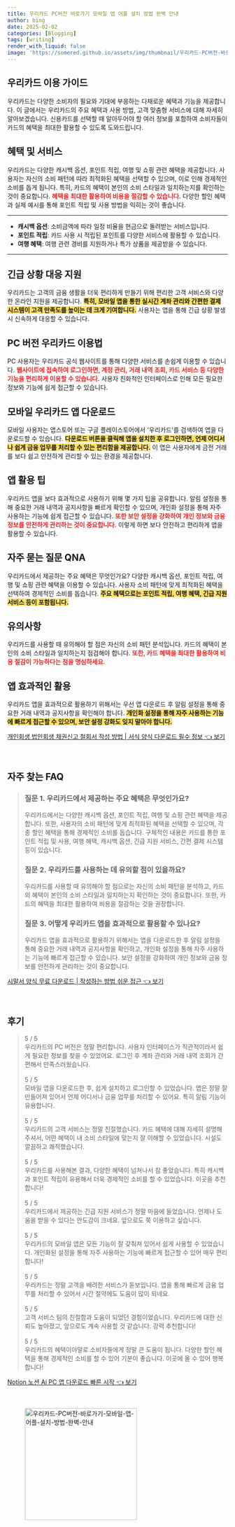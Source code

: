 ```yaml
---
title: 우리카드 PC버전 바로가기 모바일 앱 어플 설치 방법 완벽 안내
author: bing
date: 2025-02-02
categories: [Blogging]
tags: [writing]
render_with_liquid: false
image: 'https://somered.github.io/assets/img/thumbnail/우리카드-PC버전-바로가기-모바일-앱-어플-설치-방법-완벽-안내.webp'
---
```



<h2 id='우리카드_이용_가이드'>우리카드 이용 가이드</h2>

<p>우리카드는 다양한 소비자의 필요와 기대에 부응하는 다채로운 혜택과 기능을 제공합니다. 이 글에서는 우리카드의 주요 혜택과 사용 방법, 고객 맞춤형 서비스에 대해 자세히 알아보겠습니다. 신용카드를 선택할 때 알아두어야 할 여러 정보를 포함하여 소비자들이 카드의 혜택을 최대한 활용할 수 있도록 도와드립니다.</p>

<h2 id='혜택_및_서비스'>혜택 및 서비스</h2>

<p>우리카드는 다양한 캐시백 옵션, 포인트 적립, 여행 및 쇼핑 관련 혜택을 제공합니다. 사용자는 자신의 소비 패턴에 따라 최적화된 혜택을 선택할 수 있으며, 이로 인해 경제적인 소비를 돕게 됩니다. 특히, 카드의 혜택이 본인의 소비 스타일과 일치하는지를 확인하는 것이 중요합니다. <b><span style="color: #ee2323;">혜택을 최대한 활용하여 비용을 절감할 수 있습니다.</span></b> 다양한 할인 혜택과 실제 예시를 통해 포인트 적립 및 사용 방법을 익히는 것이 좋습니다.</p>

<hr />

<ul>
    <li><b>캐시백 옵션</b>: 소비금액에 따라 일정 비율을 현금으로 돌려받는 서비스입니다.</li>
    <li><b>포인트 적립</b>: 카드 사용 시 적립된 포인트를 다양한 서비스에 활용할 수 있습니다.</li>
    <li><b>여행 혜택</b>: 여행 관련 경비를 지원하거나 특가 상품을 제공받을 수 있습니다.</li>
</ul>

<hr />

<h2 id='긴급_상황_대응_지원'>긴급 상황 대응 지원</h2>

<p>우리카드는 고객의 금융 생활을 더욱 편리하게 만들기 위해 편리한 고객 서비스와 다양한 온라인 지원을 제공합니다. <b><span style="background-color: #ffe066;">특히, 모바일 앱을 통한 실시간 계좌 관리와 간편한 결제 시스템이 고객 만족도를 높이는 데 크게 기여합니다.</span></b> 사용자는 앱을 통해 긴급 상황 발생 시 신속하게 대응할 수 있습니다.</p>

<h2 id='PC_버전_우리카드_이용법'>PC 버전 우리카드 이용법</h2>

<p>PC 사용자는 우리카드 공식 웹사이트를 통해 다양한 서비스를 손쉽게 이용할 수 있습니다. <b><span style="color: #ee2323;">웹사이트에 접속하여 로그인하면, 계정 관리, 거래 내역 조회, 카드 서비스 등 다양한 기능을 편리하게 이용할 수 있습니다.</span></b> 사용자 친화적인 인터페이스로 인해 모든 필요한 정보와 기능에 쉽게 접근할 수 있습니다.</p>

<h2 id='모바일_우리카드_앱_다운로드'>모바일 우리카드 앱 다운로드</h2>

<p>모바일 사용자는 앱스토어 또는 구글 플레이스토어에서 '우리카드'를 검색하여 앱을 다운로드할 수 있습니다. <b><span style="background-color: #ffe066;">다운로드 버튼을 클릭해 앱을 설치한 후 로그인하면, 언제 어디서나 쉽게 금융 업무를 처리할 수 있는 편리함을 제공합니다.</span></b> 이 앱은 사용자에게 금전 거래를 보다 쉽고 안전하게 관리할 수 있는 환경을 제공합니다.</p>

<h2 id='앱_활용_팁'>앱 활용 팁</h2>

<p>우리카드 앱을 보다 효과적으로 사용하기 위해 몇 가지 팁을 공유합니다. 알림 설정을 통해 중요한 거래 내역과 공지사항을 빠르게 확인할 수 있으며, 개인화 설정을 통해 자주 사용하는 기능에 쉽게 접근할 수 있습니다. <b><span style="color: #ee2323;">또한 보안 설정을 강화하여 개인 정보와 금융 정보를 안전하게 관리하는 것이 중요합니다.</span></b> 이렇게 하면 보다 안전하고 편리하게 앱을 활용할 수 있습니다.</p>

<h2 id='자주_묻는_질문_QNA'>자주 묻는 질문 QNA</h2>

<p>우리카드에서 제공하는 주요 혜택은 무엇인가요? 다양한 캐시백 옵션, 포인트 적립, 여행 및 쇼핑 관련 혜택을 이용할 수 있습니다. 사용자 소비 패턴에 맞게 최적화된 혜택을 선택하여 경제적인 소비를 돕습니다. <b><span style="background-color: #ffe066;">주요 혜택으로는 포인트 적립, 여행 혜택, 긴급 지원 서비스 등이 포함됩니다.</span></b></p>

<h2 id='유의사항'>유의사항</h2>

<p>우리카드를 사용할 때 유의해야 할 점은 자신의 소비 패턴 분석입니다. 카드의 혜택이 본인의 소비 스타일과 일치하는지 점검해야 합니다. <b><span style="color: #ee2323;">또한, 카드 혜택을 최대한 활용하여 비용 절감이 가능하다는 점을 명심하세요.</span></b></p>

<h2 id='앱_효과적인_활용'>앱 효과적인 활용</h2>

<p>우리카드 앱을 효과적으로 활용하기 위해서는 우선 앱 다운로드 후 알림 설정을 통해 중요한 거래 내역과 공지사항을 확인해야 합니다. <b><span style="background-color: #ffe066;">개인화 설정을 통해 자주 사용하는 기능에 빠르게 접근할 수 있으며, 보안 설정 강화도 잊지 말아야 합니다.</span></b></p>


<p><a class="click-button" title="개인회생 법인회생 채권신고 철회서 작성 방법 | 서식 양식 다운로드 필수 정보" href="https://somered.github.io/posts/%EA%B0%9C%EC%9D%B8%ED%9A%8C%EC%83%9D-%EB%B2%95%EC%9D%B8%ED%9A%8C%EC%83%9D-%EC%B1%84%EA%B6%8C%EC%8B%A0%EA%B3%A0-%EC%B2%A0%ED%9A%8C%EC%84%9C-%EC%9E%91%EC%84%B1-%EB%B0%A9%EB%B2%95-%EC%84%9C%EC%8B%9D-%EC%96%91%EC%8B%9D-%EB%8B%A4%EC%9A%B4%EB%A1%9C%EB%93%9C-%ED%95%84%EC%88%98-%EC%A0%95%EB%B3%B4/" rel="dofollow">개인회생 법인회생 채권신고 철회서 작성 방법 | 서식 양식 다운로드 필수 정보 👈 보기</a></p><br>
<h2 id='자주_찾는_FAQ'>자주 찾는 FAQ</h2>
<div itemscope="" itemtype="https://schema.org/FAQPage"> 
<blockquote> 
<div itemscope="" itemprop="mainEntity" itemtype="https://schema.org/Question"> 
<h3 itemprop="name">질문 1. 우리카드에서 제공하는 주요 혜택은 무엇인가요?</h3> 
<div itemscope="" itemprop="acceptedAnswer" itemtype="https://schema.org/Answer"> 
<span itemprop="text"> 
<p>우리카드에서는 다양한 캐시백 옵션, 포인트 적립, 여행 및 쇼핑 관련 혜택을 제공합니다. 또한, 사용자의 소비 패턴에 맞게 최적화된 혜택을 선택할 수 있으며, 각종 할인 혜택을 통해 경제적인 소비를 돕습니다. 구체적인 내용은 카드를 통한 포인트 적립 및 사용, 여행 혜택, 캐시백 옵션, 긴급 지원 서비스, 간편 결제 시스템 등이 있습니다.</p> 
</span> 
</div> 
</div> 

<div itemscope="" itemprop="mainEntity" itemtype="https://schema.org/Question"> 
<h3 itemprop="name">질문 2. 우리카드를 사용하는 데 유의할 점이 있을까요?</h3> 
<div itemscope="" itemprop="acceptedAnswer" itemtype="https://schema.org/Answer"> 
<span itemprop="text"> 
<p>우리카드를 사용할 때 유의해야 할 점으로는 자신의 소비 패턴을 분석하고, 카드의 혜택이 본인의 소비 스타일과 일치하는지 확인하는 것이 중요합니다. 또한, 카드의 혜택을 최대한 활용하여 비용을 절감하는 것을 권장합니다.</p> 
</span> 
</div> 
</div> 

<div itemscope="" itemprop="mainEntity" itemtype="https://schema.org/Question"> 
<h3 itemprop="name">질문 3. 어떻게 우리카드 앱을 효과적으로 활용할 수 있나요?</h3> 
<div itemscope="" itemprop="acceptedAnswer" itemtype="https://schema.org/Answer"> 
<span itemprop="text"> 
<p>우리카드 앱을 효과적으로 활용하기 위해서는 앱을 다운로드한 후 알림 설정을 통해 중요한 거래 내역과 공지사항을 확인하고, 개인화 설정을 통해 자주 사용하는 기능에 빠르게 접근할 수 있습니다. 보안 설정을 강화하여 개인 정보와 금융 정보를 안전하게 관리하는 것이 중요합니다.</p> 
</span> 
</div> 
</div> 
</blockquote> 
</div>
<p><a class="click-button" title="시말서 양식 무료 다운로드 | 작성하는 방법 쉬운 접근" href="https://somered.github.io/posts/%EC%8B%9C%EB%A7%90%EC%84%9C-%EC%96%91%EC%8B%9D-%EB%AC%B4%EB%A3%8C-%EB%8B%A4%EC%9A%B4%EB%A1%9C%EB%93%9C-%EC%9E%91%EC%84%B1%ED%95%98%EB%8A%94-%EB%B0%A9%EB%B2%95-%EC%89%AC%EC%9A%B4-%EC%A0%91%EA%B7%BC/" rel="dofollow">시말서 양식 무료 다운로드 | 작성하는 방법 쉬운 접근 👈 보기</a></p><br>
<h2 id='후기'>후기</h2>
<div itemscope itemtype="https://schema.org/Product">
  <blockquote>
  <div itemprop="review" itemscope itemtype="https://schema.org/Review">
      <div itemprop="reviewRating" itemscope itemtype="https://schema.org/Rating"> <span itemprop="ratingValue">5</span> / <span itemprop="bestRating">5</span> </div>
      <span itemprop="reviewBody">우리카드의 PC 버전은 정말 편리합니다. 사용자 인터페이스가 직관적이라서 쉽게 필요한 정보를 찾을 수 있었어요. 로그인 후 계좌 관리와 거래 내역 조회가 간편해서 만족스러웠습니다.</span>
  </div>
  <br>
  <div itemprop="review" itemscope itemtype="https://schema.org/Review">
      <div itemprop="reviewRating" itemscope itemtype="https://schema.org/Rating"> <span itemprop="ratingValue">5</span> / <span itemprop="bestRating">5</span> </div>
      <span itemprop="reviewBody">모바일 앱을 다운로드한 후, 쉽게 설치하고 로그인할 수 있었습니다. 앱은 정말 잘 만들어져 있어서 언제 어디서나 금융 업무를 처리할 수 있어요. 특히 알림 기능이 유용합니다.</span>
  </div>
  <br>
  <div itemprop="review" itemscope itemtype="https://schema.org/Review">
      <div itemprop="reviewRating" itemscope itemtype="https://schema.org/Rating"> <span itemprop="ratingValue">5</span> / <span itemprop="bestRating">5</span> </div>
      <span itemprop="reviewBody">우리카드의 고객 서비스는 정말 친절했습니다. 카드 혜택에 대해 자세히 설명해 주셔서, 어떤 혜택이 내 소비 스타일에 맞는지 잘 이해할 수 있었습니다. 시설도 깔끔하고 쾌적했습니다.</span>
  </div>
  <br>
  <div itemprop="review" itemscope itemtype="https://schema.org/Review">
      <div itemprop="reviewRating" itemscope itemtype="https://schema.org/Rating"> <span itemprop="ratingValue">5</span> / <span itemprop="bestRating">5</span> </div>
      <span itemprop="reviewBody">우리카드를 사용해본 결과, 다양한 혜택이 넘쳐나서 참 좋았습니다. 특히 캐시백과 포인트 적립이 유용해서 더욱 경제적인 소비를 할 수 있었습니다. 이곳을 추천합니다!</span>
  </div>
  <br>
  <div itemprop="review" itemscope itemtype="https://schema.org/Review">
      <div itemprop="reviewRating" itemscope itemtype="https://schema.org/Rating"> <span itemprop="ratingValue">5</span> / <span itemprop="bestRating">5</span> </div>
      <span itemprop="reviewBody">우리카드에서 제공하는 긴급 지원 서비스가 정말 마음에 들었습니다. 언제나 도움을 받을 수 있다는 안도감이 크네요. 앞으로도 쭉 이용하고 싶습니다.</span>
  </div>
  <br>
  <div itemprop="review" itemscope itemtype="https://schema.org/Review">
      <div itemprop="reviewRating" itemscope itemtype="https://schema.org/Rating"> <span itemprop="ratingValue">5</span> / <span itemprop="bestRating">5</span> </div>
      <span itemprop="reviewBody">우리카드의 모바일 앱은 모든 기능이 잘 갖춰져 있어서 쉽게 사용할 수 있었습니다. 개인화된 설정을 통해 자주 사용하는 기능에 빠르게 접근할 수 있어 매우 편리합니다!</span>
  </div>
  <br>
  <div itemprop="review" itemscope itemtype="https://schema.org/Review">
      <div itemprop="reviewRating" itemscope itemtype="https://schema.org/Rating"> <span itemprop="ratingValue">5</span> / <span itemprop="bestRating">5</span> </div>
      <span itemprop="reviewBody">우리카드는 정말 고객을 배려한 서비스가 돋보입니다. 앱을 통해 빠르게 금융 업무를 처리할 수 있어서 시간 절약에도 도움이 많이 되네요.</span>
  </div>
  <br>
  <div itemprop="review" itemscope itemtype="https://schema.org/Review">
      <div itemprop="reviewRating" itemscope itemtype="https://schema.org/Rating"> <span itemprop="ratingValue">5</span> / <span itemprop="bestRating">5</span> </div>
      <span itemprop="reviewBody">고객 서비스 팀의 친절함과 도움이 되었던 경험이었습니다. 우리카드에 대한 신뢰도 높아졌고, 앞으로도 계속 사용할 것 같습니다. 강력 추천합니다!</span>
  </div>
  <br>
  <div itemprop="review" itemscope itemtype="https://schema.org/Review">
      <div itemprop="reviewRating" itemscope itemtype="https://schema.org/Rating"> <span itemprop="ratingValue">5</span> / <span itemprop="bestRating">5</span> </div>
      <span itemprop="reviewBody">우리카드의 혜택이야말로 소비자들에게 정말 큰 도움이 됩니다. 다양한 할인 혜택을 통해 경제적인 소비를 할 수 있어 기분이 좋습니다. 이곳에 올 수 있어 행복합니다!</span>
  </div>
  </blockquote>
</div>
<p><a class="click-button" title="Notion 노션 Ai PC 앱 다운로드 빠른 시작" href="https://somered.github.io/posts/Notion-%EB%85%B8%EC%85%98-Ai-PC-%EC%95%B1-%EB%8B%A4%EC%9A%B4%EB%A1%9C%EB%93%9C-%EB%B9%A0%EB%A5%B8-%EC%8B%9C%EC%9E%91/" rel="dofollow">Notion 노션 Ai PC 앱 다운로드 빠른 시작 👈 보기</a></p><br>
<figure class="image"><img src="https://somered.github.io/assets/img/thumbnail/우리카드-PC버전-바로가기-모바일-앱-어플-설치-방법-완벽-안내.webp" alt="우리카드-PC버전-바로가기-모바일-앱-어플-설치-방법-완벽-안내" width="256" height="256"></figure>